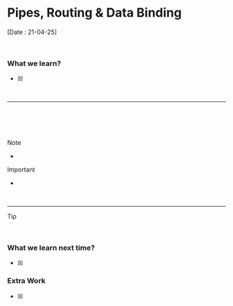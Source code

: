 # Pipes, Routing & Data Binding
[Date : 21-04-25]

<br>

### What we learn?
- [x]


<br>

---------------

<br>

###

<br>

> [!NOTE]
> - 


> [!IMPORTANT]
> - 

<br>


-------

> [!TIP]
> 

<br>

### What we learn next time?
- [x] 


### Extra Work 
- [x]  